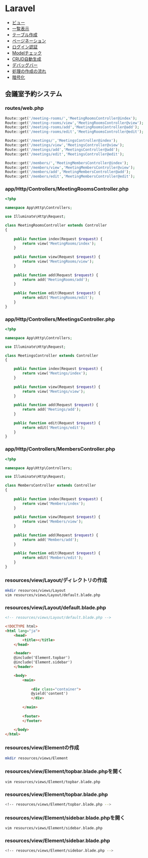 # Laravel

* [ビュー](01)
* [一覧表示](02)
* [テーブル作成](03)
* [ページネーション](04)
* [ログイン認証](05)
* [Modelチェック](06)
* [CRUD自動生成](07)
* [デバッグバー](08)
* [処理の作成の流れ](09)
* [暗号化](10)

## 会議室予約システム

### routes/web.php

```php
Route::get('/meeting-rooms/','MeetingRoomsController@index');
Route::get('/meeting-rooms/view','MeetingRoomsController@view');
Route::get('/meeting-rooms/add','MeetingRoomsController@add');
Route::get('/meeting-rooms/edit','MeetingRoomsController@edit');

Route::get('/meetings/','MeetingsController@index');
Route::get('/meetings/view','MeetingsController@view');
Route::get('/meetings/add','MeetingsController@add');
Route::get('/meetings/edit','MeetingsController@edit');

Route::get('/members/','MeetingMembersController@index');
Route::get('/members/view','MeetingMembersController@view');
Route::get('/members/add','MeetingMembersController@add');
Route::get('/members/edit','MeetingMembersController@edit');
```

### app/Http/Controllers/MeetingRoomsController.php

```php
<?php

namespace App\Http\Controllers;

use Illuminate\Http\Request;

class MeetingRoomsController extends Controller
{
    
    public function index(Request $request) {
        return view('MeetingRooms/index');
    }
    
    public function view(Request $request) {
        return view('MeetingRooms/view');
    }
    
    public function add(Request $request) {
        return add('MeetingRooms/add');
    }
    
    public function edit(Request $request) {
        return edit('MeetingRooms/edit');
    }
}
```

### app/Http/Controllers/MeetingsController.php

```php
<?php

namespace App\Http\Controllers;

use Illuminate\Http\Request;

class MeetingsController extends Controller
{

    public function index(Request $request) {
        return view('Meetings/index');
    }
    
    public function view(Request $request) {
        return view('Meetings/view');
    }
    
    public function add(Request $request) {
        return add('Meetings/add');
    }
    
    public function edit(Request $request) {
        return edit('Meetings/edit');
    }
}
```

### app/Http/Controllers/MembersController.php

```php
<?php

namespace App\Http\Controllers;

use Illuminate\Http\Request;

class MembersController extends Controller
{
    
    public function index(Request $request) {
        return view('Members/index');
    }
    
    public function view(Request $request) {
        return view('Members/view');
    }
    
    public function add(Request $request) {
        return add('Members/add');
    }
    
    public function edit(Request $request) {
        return edit('Members/edit');
    }
}
```

### resources/view/Layout/ディレクトリの作成

```bash
mkdir resources/views/Layout
vim resources/views/Layout/default.blade.php
```

### resources/view/Layout/default.blade.php

```html
<!-- resources/views/Layout/default.blade.php -->

<!DOCTYPE html>
<html lang="ja">
    <head>
        <title></title>
    </head>

    <header>
    @include('Element.topbar')
    @include('Element.sidebar')
    </header>

    <body>
        <main>
        
            <div class="container">
            @yield('content')
            </div>
        
        </main>
        
        <footer>
        </footer>
        
    </body>
</html>
```

### resources/view/Elementの作成

```bash
mkdir resources/views/Element
```

### resources/view/Element/topbar.blade.phpを開く

```bash
vim resources/views/Element/topbar.blade.php
```

### resources/view/Element/topbar.blade.php

```bash
<!-- resources/views/Element/topbar.blade.php -->
```

### resources/view/Element/sidebar.blade.phpを開く

```bash
vim resources/views/Element/sidebar.blade.php
```

### resources/view/Element/sidebar.blade.php

```bash
<!-- resources/views/Element/sidebar.blade.php -->
```
